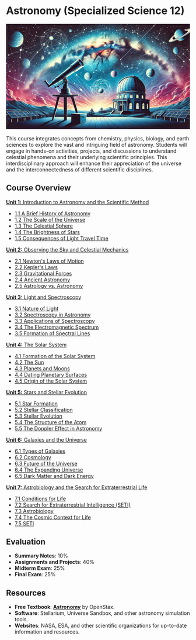 # Astronomy (Specialized Science 12)

![Banner Image](./images/course_banner.png)

This course integrates concepts from chemistry, physics, biology, and earth sciences to explore the vast and intriguing field of astronomy. Students will engage in hands-on activities, projects, and discussions to understand celestial phenomena and their underlying scientific principles. This interdisciplinary approach will enhance their appreciation of the universe and the interconnectedness of different scientific disciplines.

## Course Overview

[**Unit 1:** Introduction to Astronomy and the Scientific Method](https://github.com/teaghan/astronomy-12/tree/main/Unit1)
   - [1.1 A Brief History of Astronomy](https://github.com/teaghan/astronomy-12/tree/main/Unit1/1_1_history.ipynb)
   - [1.2 The Scale of the Universe](https://github.com/teaghan/astronomy-12/tree/main/Unit1/1_2_scale.ipynb)
   - [1.3 The Celestial Sphere](https://github.com/teaghan/astronomy-12/tree/main/Unit1/1_3_the_sky.ipynb)
   - [1.4 The Brightness of Stars](https://github.com/teaghan/astronomy-12/tree/main/Unit1/1_4_brightness.ipynb)
   - [1.5 Consequences of Light Travel Time](https://github.com/teaghan/astronomy-12/tree/main/Unit1/1_5_light_travel.ipynb)

[**Unit 2:** Observing the Sky and Celestial Mechanics](https://github.com/teaghan/astronomy-12/tree/main/Unit2)
   - [2.1 Newton's Laws of Motion](https://github.com/teaghan/astronomy-12/tree/main/Unit2/2_1_newtons_laws.ipynb)
   - [2.2 Kepler's Laws](https://github.com/teaghan/astronomy-12/tree/main/Unit2/2_2_keplers_laws.ipynb)
   - [2.3 Gravitational Forces](https://github.com/teaghan/astronomy-12/tree/main/Unit2/2_3_gravitational_forces.ipynb)
   - [2.4 Ancient Astronomy](https://github.com/teaghan/astronomy-12/tree/main/Unit2/2_4_ancient_astronomy.ipynb)
   - [2.5 Astrology vs. Astronomy](https://github.com/teaghan/astronomy-12/tree/main/Unit2/2_5_astrology_vs_astronomy.ipynb)

[**Unit 3:** Light and Spectroscopy](https://github.com/teaghan/astronomy-12/tree/main/Unit3)
   - [3.1 Nature of Light](https://github.com/teaghan/astronomy-12/tree/main/Unit3/3_1_nature_of_light.ipynb)
   - [3.2 Spectroscopy in Astronomy](https://github.com/teaghan/astronomy-12/tree/main/Unit3/3_2_spectroscopy.ipynb)
   - [3.3 Applications of Spectroscopy](https://github.com/teaghan/astronomy-12/tree/main/Unit3/3_3_applications.ipynb)
   - [3.4 The Electromagnetic Spectrum](https://github.com/teaghan/astronomy-12/tree/main/Unit3/3_4_electromagnetic_spectrum.ipynb)
   - [3.5 Formation of Spectral Lines](https://github.com/teaghan/astronomy-12/tree/main/Unit3/3_5_spectral_lines.ipynb)

[**Unit 4:** The Solar System](https://github.com/teaghan/astronomy-12/tree/main/Unit4)
   - [4.1 Formation of the Solar System](https://github.com/teaghan/astronomy-12/tree/main/Unit4/4_1_solar_system_formation.ipynb)
   - [4.2 The Sun](https://github.com/teaghan/astronomy-12/tree/main/Unit4/4_2_the_sun.ipynb)
   - [4.3 Planets and Moons](https://github.com/teaghan/astronomy-12/tree/main/Unit4/4_3_planets_moons.ipynb)
   - [4.4 Dating Planetary Surfaces](https://github.com/teaghan/astronomy-12/tree/main/Unit4/4_4_dating_surfaces.ipynb)
   - [4.5 Origin of the Solar System](https://github.com/teaghan/astronomy-12/tree/main/Unit4/4_5_solar_system_origin.ipynb)

[**Unit 5:** Stars and Stellar Evolution](https://github.com/teaghan/astronomy-12/tree/main/Unit5)
   - [5.1 Star Formation](https://github.com/teaghan/astronomy-12/tree/main/Unit5/5_1_star_formation.ipynb)
   - [5.2 Stellar Classification](https://github.com/teaghan/astronomy-12/tree/main/Unit5/5_2_stellar_classification.ipynb)
   - [5.3 Stellar Evolution](https://github.com/teaghan/astronomy-12/tree/main/Unit5/5_3_stellar_evolution.ipynb)
   - [5.4 The Structure of the Atom](https://github.com/teaghan/astronomy-12/tree/main/Unit5/5_4_atom_structure.ipynb)
   - [5.5 The Doppler Effect in Astronomy](https://github.com/teaghan/astronomy-12/tree/main/Unit5/5_5_doppler_effect.ipynb)

[**Unit 6:** Galaxies and the Universe](https://github.com/teaghan/astronomy-12/tree/main/Unit6)
   - [6.1 Types of Galaxies](https://github.com/teaghan/astronomy-12/tree/main/Unit6/6_1_galaxy_types.ipynb)
   - [6.2 Cosmology](https://github.com/teaghan/astronomy-12/tree/main/Unit6/6_2_cosmology.ipynb)
   - [6.3 Future of the Universe](https://github.com/teaghan/astronomy-12/tree/main/Unit6/6_3_universe_future.ipynb)
   - [6.4 The Expanding Universe](https://github.com/teaghan/astronomy-12/tree/main/Unit6/6_4_expanding_universe.ipynb)
   - [6.5 Dark Matter and Dark Energy](https://github.com/teaghan/astronomy-12/tree/main/Unit6/6_5_dark_matter_energy.ipynb)

[**Unit 7:** Astrobiology and the Search for Extraterrestrial Life](https://github.com/teaghan/astronomy-12/tree/main/Unit7)
   - [7.1 Conditions for Life](https://github.com/teaghan/astronomy-12/tree/main/Unit7/7_1_conditions_for_life.ipynb)
   - [7.2 Search for Extraterrestrial Intelligence (SETI)](https://github.com/teaghan/astronomy-12/tree/main/Unit7/7_2_seti.ipynb)
   - [7.3 Astrobiology](https://github.com/teaghan/astronomy-12/tree/main/Unit7/7_3_astrobiology.ipynb)
   - [7.4 The Cosmic Context for Life](https://github.com/teaghan/astronomy-12/tree/main/Unit7/7_4_cosmic_context.ipynb)
   - [7.5 SETI](https://github.com/teaghan/astronomy-12/tree/main/Unit7/7_5_seti.ipynb)

## Evaluation
- **Summary Notes**: 10%
- **Assignments and Projects**: 40%
- **Midterm Exam**: 25%
- **Final Exam**: 25%

## Resources
- **Free Textbook**: [**Astronomy**](https://openstax.org/books/astronomy/pages/1-introduction) by OpenStax.
- **Software**: Stellarium, Universe Sandbox, and other astronomy simulation tools.
- **Websites**: NASA, ESA, and other scientific organizations for up-to-date information and resources.
